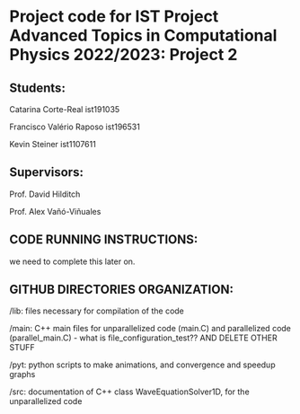 # Project code for IST Project Advanced Topics in Computational Physics 2022/2023: Project 2


## Students: 

Catarina Corte-Real ist191035

Francisco Valério Raposo ist196531

Kevin Steiner ist1107611

## Supervisors:

Prof. David Hilditch

Prof. Alex Vañó-Viñuales


## CODE RUNNING INSTRUCTIONS:

we need to complete this later on.


## GITHUB DIRECTORIES ORGANIZATION:

/lib: files necessary for compilation of the code

/main: C++ main files for unparallelized code (main.C) and parallelized code (parallel_main.C) - what is file_configuration_test?? AND DELETE OTHER STUFF

/pyt: python scripts to make animations, and convergence and speedup graphs

/src: documentation of C++ class WaveEquationSolver1D, for the unparallelized code


